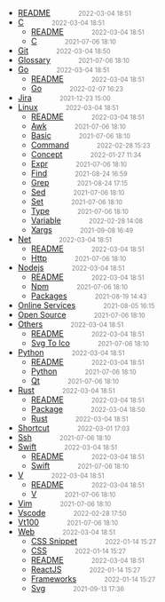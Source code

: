   - [README]()<span style="padding-left:2em;color:orange"></span><span style="color:gray;font-size:.8em;padding-left:2em">2022-03-04 18:51</span>
  - [C](c)<span style="padding-left:2em;color:orange"></span><span style="color:gray;font-size:.8em;padding-left:2em">2022-03-04 18:51</span>
    - [README](c/)<span style="padding-left:2em;color:orange"></span><span style="color:gray;font-size:.8em;padding-left:2em">2022-03-04 18:51</span>
    - [C](c/c)<span style="padding-left:2em;color:orange"></span><span style="color:gray;font-size:.8em;padding-left:2em">2021-07-06 18:10</span>
  - [Git](git)<span style="padding-left:2em;color:orange"></span><span style="color:gray;font-size:.8em;padding-left:2em">2022-03-04 18:50</span>
  - [Glossary](glossary)<span style="padding-left:2em;color:orange"></span><span style="color:gray;font-size:.8em;padding-left:2em">2021-07-06 18:10</span>
  - [Go](go)<span style="padding-left:2em;color:orange"></span><span style="color:gray;font-size:.8em;padding-left:2em">2022-03-04 18:51</span>
    - [README](go/)<span style="padding-left:2em;color:orange"></span><span style="color:gray;font-size:.8em;padding-left:2em">2022-03-04 18:51</span>
    - [Go](go/go)<span style="padding-left:2em;color:orange"></span><span style="color:gray;font-size:.8em;padding-left:2em">2022-02-07 16:23</span>
  - [Jira](jira)<span style="padding-left:2em;color:orange"></span><span style="color:gray;font-size:.8em;padding-left:2em">2021-12-23 15:00</span>
  - [Linux](linux)<span style="padding-left:2em;color:orange"></span><span style="color:gray;font-size:.8em;padding-left:2em">2022-03-04 18:51</span>
    - [README](linux/)<span style="padding-left:2em;color:orange"></span><span style="color:gray;font-size:.8em;padding-left:2em">2022-03-04 18:51</span>
    - [Awk](linux/awk)<span style="padding-left:2em;color:orange"></span><span style="color:gray;font-size:.8em;padding-left:2em">2021-07-06 18:10</span>
    - [Basic](linux/basic)<span style="padding-left:2em;color:orange"></span><span style="color:gray;font-size:.8em;padding-left:2em">2021-07-06 18:10</span>
    - [Command](linux/command)<span style="padding-left:2em;color:orange"></span><span style="color:gray;font-size:.8em;padding-left:2em">2022-02-28 15:23</span>
    - [Concept](linux/concept)<span style="padding-left:2em;color:orange"></span><span style="color:gray;font-size:.8em;padding-left:2em">2022-01-27 11:34</span>
    - [Expr](linux/expr)<span style="padding-left:2em;color:orange"></span><span style="color:gray;font-size:.8em;padding-left:2em">2021-07-06 18:10</span>
    - [Find](linux/find)<span style="padding-left:2em;color:orange"></span><span style="color:gray;font-size:.8em;padding-left:2em">2021-08-24 16:59</span>
    - [Grep](linux/grep)<span style="padding-left:2em;color:orange"></span><span style="color:gray;font-size:.8em;padding-left:2em">2021-08-24 17:15</span>
    - [Sed](linux/sed)<span style="padding-left:2em;color:orange"></span><span style="color:gray;font-size:.8em;padding-left:2em">2021-07-06 18:10</span>
    - [Set](linux/set)<span style="padding-left:2em;color:orange"></span><span style="color:gray;font-size:.8em;padding-left:2em">2021-07-06 18:10</span>
    - [Type](linux/type)<span style="padding-left:2em;color:orange"></span><span style="color:gray;font-size:.8em;padding-left:2em">2021-07-06 18:10</span>
    - [Variable](linux/variable)<span style="padding-left:2em;color:orange"></span><span style="color:gray;font-size:.8em;padding-left:2em">2022-02-28 14:08</span>
    - [Xargs](linux/xargs)<span style="padding-left:2em;color:orange"></span><span style="color:gray;font-size:.8em;padding-left:2em">2021-09-08 16:49</span>
  - [Net](net)<span style="padding-left:2em;color:orange"></span><span style="color:gray;font-size:.8em;padding-left:2em">2022-03-04 18:51</span>
    - [README](net/)<span style="padding-left:2em;color:orange"></span><span style="color:gray;font-size:.8em;padding-left:2em">2022-03-04 18:51</span>
    - [Http](net/HTTP.md)<span style="padding-left:2em;color:orange"></span><span style="color:gray;font-size:.8em;padding-left:2em">2021-07-06 18:10</span>
  - [Nodejs](nodejs)<span style="padding-left:2em;color:orange"></span><span style="color:gray;font-size:.8em;padding-left:2em">2022-03-04 18:51</span>
    - [README](nodejs/)<span style="padding-left:2em;color:orange"></span><span style="color:gray;font-size:.8em;padding-left:2em">2022-03-04 18:51</span>
    - [Npm](nodejs/npm)<span style="padding-left:2em;color:orange"></span><span style="color:gray;font-size:.8em;padding-left:2em">2021-07-06 18:10</span>
    - [Packages](nodejs/packages)<span style="padding-left:2em;color:orange"></span><span style="color:gray;font-size:.8em;padding-left:2em">2021-08-19 14:43</span>
  - [Online Services](online-services)<span style="padding-left:2em;color:orange"></span><span style="color:gray;font-size:.8em;padding-left:2em">2021-08-05 16:15</span>
  - [Open Source](open-source)<span style="padding-left:2em;color:orange"></span><span style="color:gray;font-size:.8em;padding-left:2em">2021-07-06 18:10</span>
  - [Others](others)<span style="padding-left:2em;color:orange"></span><span style="color:gray;font-size:.8em;padding-left:2em">2022-03-04 18:51</span>
    - [README](others/)<span style="padding-left:2em;color:orange"></span><span style="color:gray;font-size:.8em;padding-left:2em">2022-03-04 18:51</span>
    - [Svg To Ico](others/svg-to-ico)<span style="padding-left:2em;color:orange"></span><span style="color:gray;font-size:.8em;padding-left:2em">2021-07-06 18:10</span>
  - [Python](python)<span style="padding-left:2em;color:orange"></span><span style="color:gray;font-size:.8em;padding-left:2em">2022-03-04 18:51</span>
    - [README](python/)<span style="padding-left:2em;color:orange"></span><span style="color:gray;font-size:.8em;padding-left:2em">2022-03-04 18:51</span>
    - [Python](python/python)<span style="padding-left:2em;color:orange"></span><span style="color:gray;font-size:.8em;padding-left:2em">2021-07-06 18:10</span>
    - [Qt](python/qt)<span style="padding-left:2em;color:orange"></span><span style="color:gray;font-size:.8em;padding-left:2em">2021-07-06 18:10</span>
  - [Rust](rust)<span style="padding-left:2em;color:orange"></span><span style="color:gray;font-size:.8em;padding-left:2em">2022-03-04 18:51</span>
    - [README](rust/)<span style="padding-left:2em;color:orange"></span><span style="color:gray;font-size:.8em;padding-left:2em">2022-03-04 18:51</span>
    - [Package](rust/package)<span style="padding-left:2em;color:orange"></span><span style="color:gray;font-size:.8em;padding-left:2em">2022-03-04 18:50</span>
    - [Rust](rust/rust)<span style="padding-left:2em;color:orange"></span><span style="color:gray;font-size:.8em;padding-left:2em">2022-03-04 18:51</span>
  - [Shortcut](shortcut)<span style="padding-left:2em;color:orange"></span><span style="color:gray;font-size:.8em;padding-left:2em">2022-03-01 17:03</span>
  - [Ssh](ssh)<span style="padding-left:2em;color:orange"></span><span style="color:gray;font-size:.8em;padding-left:2em">2021-07-06 18:10</span>
  - [Swift](swift)<span style="padding-left:2em;color:orange"></span><span style="color:gray;font-size:.8em;padding-left:2em">2022-03-04 18:51</span>
    - [README](swift/)<span style="padding-left:2em;color:orange"></span><span style="color:gray;font-size:.8em;padding-left:2em">2022-03-04 18:51</span>
    - [Swift](swift/swift)<span style="padding-left:2em;color:orange"></span><span style="color:gray;font-size:.8em;padding-left:2em">2021-07-06 18:10</span>
  - [V](v)<span style="padding-left:2em;color:orange"></span><span style="color:gray;font-size:.8em;padding-left:2em">2022-03-04 18:51</span>
    - [README](v/)<span style="padding-left:2em;color:orange"></span><span style="color:gray;font-size:.8em;padding-left:2em">2022-03-04 18:51</span>
    - [V](v/v)<span style="padding-left:2em;color:orange"></span><span style="color:gray;font-size:.8em;padding-left:2em">2021-07-06 18:10</span>
  - [Vim](vim)<span style="padding-left:2em;color:orange"></span><span style="color:gray;font-size:.8em;padding-left:2em">2021-07-06 18:10</span>
  - [Vscode](vscode)<span style="padding-left:2em;color:orange"></span><span style="color:gray;font-size:.8em;padding-left:2em">2022-02-28 17:50</span>
  - [Vt100](vt100)<span style="padding-left:2em;color:orange"></span><span style="color:gray;font-size:.8em;padding-left:2em">2021-07-06 18:10</span>
  - [Web](web)<span style="padding-left:2em;color:orange"></span><span style="color:gray;font-size:.8em;padding-left:2em">2022-03-04 18:51</span>
    - [CSS Snippet](web/CSS-Snippet)<span style="padding-left:2em;color:orange"></span><span style="color:gray;font-size:.8em;padding-left:2em">2022-01-14 15:27</span>
    - [CSS](web/CSS)<span style="padding-left:2em;color:orange"></span><span style="color:gray;font-size:.8em;padding-left:2em">2022-01-14 15:27</span>
    - [README](web/)<span style="padding-left:2em;color:orange"></span><span style="color:gray;font-size:.8em;padding-left:2em">2022-03-04 18:51</span>
    - [ReactJS](web/ReactJS)<span style="padding-left:2em;color:orange"></span><span style="color:gray;font-size:.8em;padding-left:2em">2022-01-14 15:27</span>
    - [Frameworks](web/frameworks)<span style="padding-left:2em;color:orange"></span><span style="color:gray;font-size:.8em;padding-left:2em">2022-01-14 15:27</span>
    - [Svg](web/svg)<span style="padding-left:2em;color:orange"></span><span style="color:gray;font-size:.8em;padding-left:2em">2021-09-13 17:36</span>
